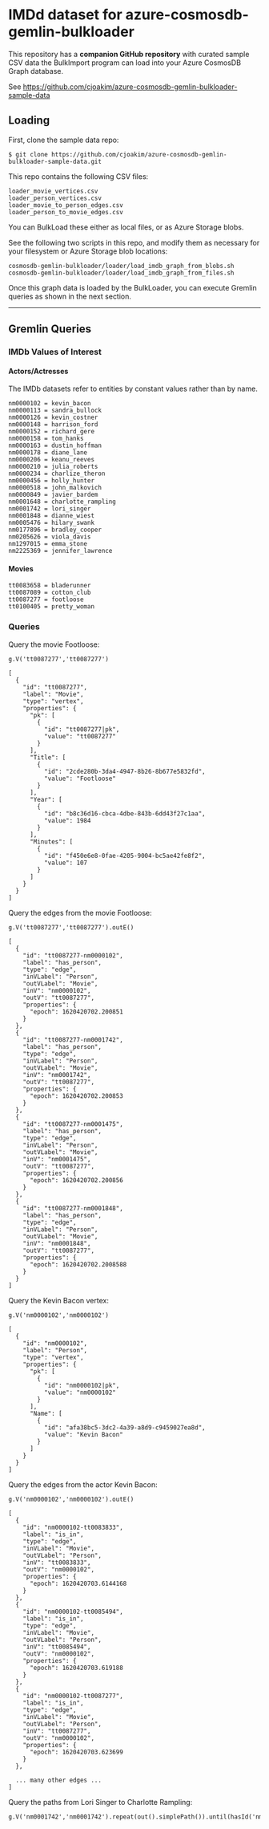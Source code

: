 # IMDd dataset for azure-cosmosdb-gemlin-bulkloader

This repository has a **companion GitHub repository** with curated sample CSV 
data the BulkImport program can load into your Azure CosmosDB Graph database.


See https://github.com/cjoakim/azure-cosmosdb-gemlin-bulkloader-sample-data

## Loading 

First, clone the sample data repo:

```
$ git clone https://github.com/cjoakim/azure-cosmosdb-gemlin-bulkloader-sample-data.git
```

This repo contains the following CSV files:

```
loader_movie_vertices.csv
loader_person_vertices.csv
loader_movie_to_person_edges.csv
loader_person_to_movie_edges.csv
```

You can BulkLoad these either as local files, or as Azure Storage blobs.

See the following two scripts in this repo, and modify them as necessary for
your filesystem or Azure Storage blob locations:

```
cosmosdb-gemlin-bulkloader/loader/load_imdb_graph_from_blobs.sh
cosmosdb-gemlin-bulkloader/loader/load_imdb_graph_from_files.sh
```

Once this graph data is loaded by the BulkLoader, you can execute Gremlin
queries as shown in the next section.

---

## Gremlin Queries

### IMDb Values of Interest

#### Actors/Actresses

The IMDb datasets refer to entities by constant values rather than by name.

```
nm0000102 = kevin_bacon
nm0000113 = sandra_bullock
nm0000126 = kevin_costner
nm0000148 = harrison_ford
nm0000152 = richard_gere
nm0000158 = tom_hanks
nm0000163 = dustin_hoffman
nm0000178 = diane_lane
nm0000206 = keanu_reeves
nm0000210 = julia_roberts
nm0000234 = charlize_theron
nm0000456 = holly_hunter
nm0000518 = john_malkovich
nm0000849 = javier_bardem
nm0001648 = charlotte_rampling
nm0001742 = lori_singer
nm0001848 = dianne_wiest
nm0005476 = hilary_swank
nm0177896 = bradley_cooper
nm0205626 = viola_davis
nm1297015 = emma_stone
nm2225369 = jennifer_lawrence
```

#### Movies

```
tt0083658 = bladerunner
tt0087089 = cotton_club
tt0087277 = footloose
tt0100405 = pretty_woman
```

### Queries

Query the movie Footloose:

```
g.V('tt0087277','tt0087277')

[
  {
    "id": "tt0087277",
    "label": "Movie",
    "type": "vertex",
    "properties": {
      "pk": [
        {
          "id": "tt0087277|pk",
          "value": "tt0087277"
        }
      ],
      "Title": [
        {
          "id": "2cde280b-3da4-4947-8b26-8b677e5832fd",
          "value": "Footloose"
        }
      ],
      "Year": [
        {
          "id": "b8c36d16-cbca-4dbe-843b-6dd43f27c1aa",
          "value": 1984
        }
      ],
      "Minutes": [
        {
          "id": "f450e6e8-0fae-4205-9004-bc5ae42fe8f2",
          "value": 107
        }
      ]
    }
  }
]
```

Query the edges from the movie Footloose:

```
g.V('tt0087277','tt0087277').outE()

[
  {
    "id": "tt0087277-nm0000102",
    "label": "has_person",
    "type": "edge",
    "inVLabel": "Person",
    "outVLabel": "Movie",
    "inV": "nm0000102",
    "outV": "tt0087277",
    "properties": {
      "epoch": 1620420702.200851
    }
  },
  {
    "id": "tt0087277-nm0001742",
    "label": "has_person",
    "type": "edge",
    "inVLabel": "Person",
    "outVLabel": "Movie",
    "inV": "nm0001742",
    "outV": "tt0087277",
    "properties": {
      "epoch": 1620420702.200853
    }
  },
  {
    "id": "tt0087277-nm0001475",
    "label": "has_person",
    "type": "edge",
    "inVLabel": "Person",
    "outVLabel": "Movie",
    "inV": "nm0001475",
    "outV": "tt0087277",
    "properties": {
      "epoch": 1620420702.200856
    }
  },
  {
    "id": "tt0087277-nm0001848",
    "label": "has_person",
    "type": "edge",
    "inVLabel": "Person",
    "outVLabel": "Movie",
    "inV": "nm0001848",
    "outV": "tt0087277",
    "properties": {
      "epoch": 1620420702.2008588
    }
  }
]
```

Query the Kevin Bacon vertex:

```
g.V('nm0000102','nm0000102')

[
  {
    "id": "nm0000102",
    "label": "Person",
    "type": "vertex",
    "properties": {
      "pk": [
        {
          "id": "nm0000102|pk",
          "value": "nm0000102"
        }
      ],
      "Name": [
        {
          "id": "afa38bc5-3dc2-4a39-a8d9-c9459027ea8d",
          "value": "Kevin Bacon"
        }
      ]
    }
  }
]
```

Query the edges from the actor Kevin Bacon:

```
g.V('nm0000102','nm0000102').outE()

[
  {
    "id": "nm0000102-tt0083833",
    "label": "is_in",
    "type": "edge",
    "inVLabel": "Movie",
    "outVLabel": "Person",
    "inV": "tt0083833",
    "outV": "nm0000102",
    "properties": {
      "epoch": 1620420703.6144168
    }
  },
  {
    "id": "nm0000102-tt0085494",
    "label": "is_in",
    "type": "edge",
    "inVLabel": "Movie",
    "outVLabel": "Person",
    "inV": "tt0085494",
    "outV": "nm0000102",
    "properties": {
      "epoch": 1620420703.619188
    }
  },
  {
    "id": "nm0000102-tt0087277",
    "label": "is_in",
    "type": "edge",
    "inVLabel": "Movie",
    "outVLabel": "Person",
    "inV": "tt0087277",
    "outV": "nm0000102",
    "properties": {
      "epoch": 1620420703.623699
    }
  },

  ... many other edges ...
]
```

Query the paths from Lori Singer to Charlotte Rampling:

```
g.V('nm0001742','nm0001742').repeat(out().simplePath()).until(hasId('nm0001648')).path().limit(3)


```
